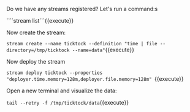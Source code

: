 Do we have any streams registered? Let's run a command:s

````stream list```{{execute}}

Now create the stream:

```stream create --name ticktock --definition "time | file --directory=/tmp/ticktock --name=data"```{{execute}}

Now deploy the stream

```stream deploy ticktock --properties "deployer.time.memory=128m,deployer.file.memory=128m" ```{{execute}}

Open a new terminal and visualize the data:

```tail --retry -f /tmp/ticktock/data```{{execute}}

